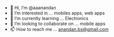 - 👋 Hi, I’m @aaanandan
- 👀 I’m interested in ... mobiles apps, web apps
- 🌱 I’m currently learning ... Electronics
- 💞️ I’m looking to collaborate on ... mobile apps
- 📫 How to reach me ... anandan.bs@gmail.com

<!---
aaanandan/aaanandan is a ✨ special ✨ repository because its `README.md` (this file) appears on your GitHub profile.
You can click the Preview link to take a look at your changes.
--->
